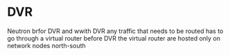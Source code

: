 # DVR
Neutron brfor DVR and wwith DVR any traffic that needs to be routed has to go through a virtual router
before DVR the virtual router are hosted only on network nodes north-south 






